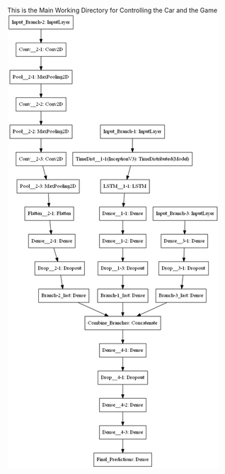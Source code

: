 This is the Main Working Directory for Controlling the Car and the Game
![alt text](https://github.com/KlrShaK/Self_Driving_in_Project_Cars/blob/master/Self-Driving/Project_Cars/model.png?raw=true)

